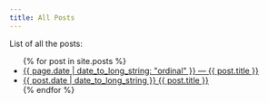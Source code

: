```yaml
---
title: All Posts
---
```


List of all the posts:
<ul>
  {% for post in site.posts %}
    <li>
      <a href="{{ post.url }}"> {{ page.date | date_to_long_string: "ordinal" }} — {{ post.title }}</a>
    </li>
    <li>
      <a href="{{ post.url }}"> {{ post.date | date_to_long_string }} {{ post.title }}</a>
    </li>
  {% endfor %}
</ul>
